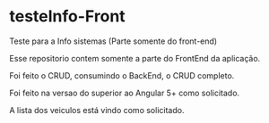 # testeInfo-Front
Teste para a Info sistemas (Parte somente do front-end)

Esse repositorio contem somente a parte do FrontEnd da aplicação.

Foi feito o CRUD, consumindo o BackEnd, o CRUD completo.

Foi feito na versao do superior ao Angular 5+ como solicitado.

A lista dos veiculos está vindo como solicitado.
